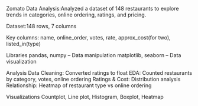 Zomato Data Analysis:Analyzed a dataset of 148 restaurants to explore trends in categories, online ordering, ratings, and pricing.

Dataset:148 rows, 7 columns

Key columns: name, online_order, votes, rate, approx_cost(for two), listed_in(type)

Libraries
pandas, numpy – Data manipulation
matplotlib, seaborn – Data visualization

Analysis
Data Cleaning: Converted ratings to float
EDA: Counted restaurants by category, votes, online ordering
Ratings & Cost: Distribution analysis
Relationship: Heatmap of restaurant type vs online ordering

Visualizations
Countplot, Line plot, Histogram, Boxplot, Heatmap
